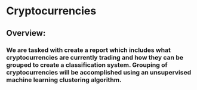 # Cryptocurrencies

## Overview: 

### We are tasked with create a report which includes what cryptocurrencies are currently trading and how they can be grouped to create a classification system. Grouping of cryptocurrencies will be accomplished using an unsupervised machine learning clustering algorithm.
